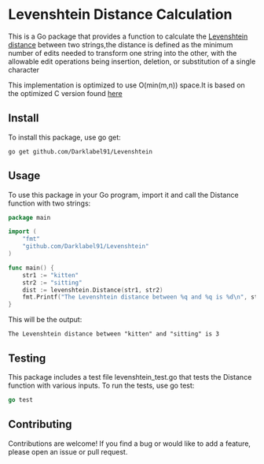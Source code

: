 # Levenshtein Distance Calculation
This is a Go package that provides a function to calculate the [Levenshtein distance](https://en.wikipedia.org/wiki/Levenshtein_distance) between two strings,the distance is defined as the minimum number of edits needed to transform one string into the other, with the allowable edit operations being insertion, deletion, or substitution of a single character

This implementation is optimized to use O(min(m,n)) space.It is based on the optimized C version found [here](http://en.wikibooks.org/wiki/Algorithm_implementation/Strings/Levenshtein_distance#C)


## Install
To install this package, use go get:
``` 
go get github.com/Darklabel91/Levenshtein
``` 

## Usage
To use this package in your Go program, import it and call the Distance function with two strings:
```go
package main

import (
	"fmt"
	"github.com/Darklabel91/Levenshtein"
)

func main() {
    str1 := "kitten"
    str2 := "sitting"
    dist := levenshtein.Distance(str1, str2)
    fmt.Printf("The Levenshtein distance between %q and %q is %d\n", str1, str2, dist)
}
``` 
This will be the output:
``` 
The Levenshtein distance between "kitten" and "sitting" is 3
``` 

## Testing
This package includes a test file levenshtein_test.go that tests the Distance function with various inputs. To run the tests, use go test:
```go
go test
```

## Contributing
Contributions are welcome! If you find a bug or would like to add a feature, please open an issue or pull request.
